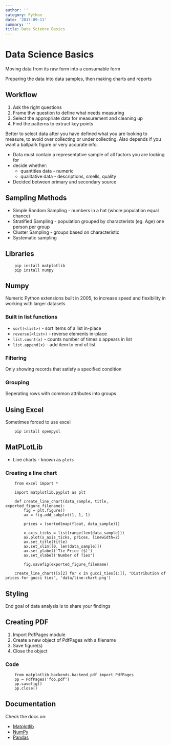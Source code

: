 ```yaml
---
author: ''
category: Python
date: '2017-09-11'
summary: ''
title: Data Science Basics
---
```

# Data Science Basics

Moving data from its raw form into a consumable form

Preparing the data into data samples, then making charts and reports

## Workflow

1. Ask the right questions
2. Frame thw question to define what needs measuring
3. Select the appropriate data for measurement and cleaning up
4. Find the patterns to extract key points

Better to select data after you have defined what you are looking to measure, to avoid over collecting or under collecting. Also depends if you want a ballpark figure or very accurate info.

* Data must contain a representative sample of all factors you are looking for
* decide whether:
    * quantities data - numeric
    * qualitative data - descriptions, smells, quality
* Decided between primary and secondary source

## Sampling Methods

* Simple Random Sampling - numbers in a hat (whole population equal chance)
* Stratified Sampling - population grouped by characterists (eg. Age) one person per group
* Cluster Sampling - groups based on characteristic
* Systematic sampling

## Libraries

        pip install matplotlib
        pip install numpy

## Numpy

Numeric Python extensions built in 2005, to increase speed and flexibility in working with larger datasets

### Built in list functions

* `sort(<list>)` - sort items of a list in-place
* `reverse(<list>)` - reverse elements in-place
* `list.count(x)` - counts number of times x appears in list
* `list.append(x)` - add item to end of list

### Filtering

Only showing records that satisfy a specified condition

### Grouping

Seperating rows with common attributes into groups

## Using Excel

Sometimes forced to use excel

        pip install openpyxl

## MatPLotLib

* Line charts - known as `plots`

### Creating a line chart

        from excel import *

        import matplotlib.pyplot as plt

        def create_line_chart(data_sample, title, exported_figure_filename):
            fig = plt.figure()
            ax = fig.add_subplot(1, 1, 1)

            prices = (sorted(map(float, data_sample)))

            x_axis_ticks = list(range(len(data_sample)))
            ax.plot(x_axis_ticks, prices, linewidth=2)
            ax.set_title(title)
            ax.set_xlim([0, len(data_sample)])
            ax.set_ylabel('Tie Price ($)')
            ax.set_xlabel('Number of Ties')

            fig.savefig(exported_figure_filename)

        create_line_chart([x[2] for x in gucci_ties[1:]], "Distribution of prices for gucci ties", 'data/line-chart.png')

## Styling

End goal of data analysis is to share your findings

## Creating PDF

1. Import PdfPages module
2. Create a new object of PdfPages with a filename
3. Save figure(s)
4. Close the object

### Code

        from matplotlib.backends.backend_pdf import PdfPages
        pp = PdfPages('foo.pdf')
        pp.savefig()
        pp.close()

## Documentation

Check the docs on:

* [Matplotlib](https://matplotlib.org/)
* [NumPy](http://www.numpy.org/)
* [Pandas](http://pandas.pydata.org/)

